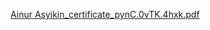 [Ainur Asyikin_certificate_pynC.0vTK.4hxk.pdf](https://github.com/ainurasyikin/Certificates.md/files/15442078/Ainur.Asyikin_certificate_pynC.0vTK.4hxk.pdf)
